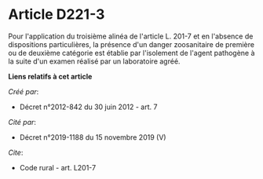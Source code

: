 # Article D221-3

Pour l'application du troisième alinéa de l'article L. 201-7 et en l'absence de dispositions particulières, la présence d'un
danger zoosanitaire de première ou de deuxième catégorie est établie par l'isolement de l'agent pathogène à la suite d'un
examen réalisé par un laboratoire agréé.

**Liens relatifs à cet article**

_Créé par_:

  - Décret n°2012-842 du 30 juin 2012 - art. 7

_Cité par_:

  - Décret n°2019-1188 du 15 novembre 2019 (V)

_Cite_:

  - Code rural - art. L201-7
